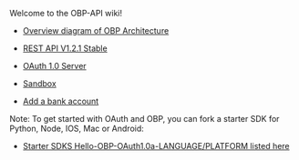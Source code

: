 Welcome to the OBP-API wiki!

* [Overview diagram of OBP Architecture](https://github.com/OpenBankProject/OBP-API/wiki/Open-Bank-Project-Architecture)

* [REST API V1.2.1 Stable](https://github.com/OpenBankProject/OBP-API/wiki/REST-API-V1.2.1)

* [OAuth 1.0 Server](https://github.com/OpenBankProject/OBP-API/wiki/OAuth-1.0-Server)

* [Sandbox](https://github.com/OpenBankProject/OBP-API/wiki/Sandbox)

* [Add a bank account](https://github.com/OpenBankProject/OBP-API/wiki/Add-a-bank-Account)

Note: To get started with OAuth and OBP, you can fork a starter SDK for Python, Node, IOS, Mac or Android:

* [Starter SDKS Hello-OBP-OAuth1.0a-LANGUAGE/PLATFORM listed here](https://github.com/OpenBankProject)


